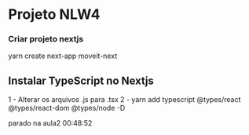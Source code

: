 # Projeto NLW4

### Criar projeto nextjs

yarn create next-app moveit-next

## Instalar TypeScript no Nextjs

1 - Alterar os arquivos .js para .tsx
2 - yarn add typescript @types/react @types/react-dom @types/node -D

parado na aula2 00:48:52
